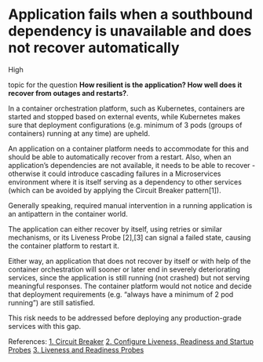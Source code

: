 # Application fails when a southbound dependency is unavailable and does not recover automatically

<div class="risk-rounded-box high">High</div>

topic for the question **How resilient is the application? How well does it recover from outages and restarts?**.

In a container orchestration platform, such as Kubernetes, containers are started
and stopped based on external events, while Kubernetes makes sure that deployment
configurations (e.g. minimum of 3 pods (groups of containers) running at any time)
are upheld.

An application on a container platform needs to accommodate for this and should
be able to automatically recover from a restart. Also, when an application’s
dependencies are not available, it needs to be able to recover - otherwise it
could introduce cascading failures in a Microservices environment where it is
itself serving as a dependency to other services (which can be avoided by applying
the Circuit Breaker pattern[1]).

Generally speaking, required manual intervention in a running application is
an antipattern in the container world.

The application can either recover by itself, using retries or similar mechanisms, or its Liveness Probe [2],[3] can signal a failed state, causing the container
platform to restart it.

Either way, an application that does not recover by itself or with help of the
container orchestration will sooner or later end in severely deteriorating
services, since the application is still running (not crashed) but not serving
meaningful responses. The container platform would not notice and decide that
deployment requirements (e.g. “always have a minimum of 2 pod running”) are
still satisfied.

This risk needs to be addressed before deploying any production-grade
services with this gap.

References:
[1. Circuit Breaker](https://martinfowler.com/bliki/CircuitBreaker.html)
[2. Configure Liveness, Readiness and Startup Probes](https://kubernetes.io/docs/tasks/configure-pod-container/configure-liveness-readiness-startup-probes/)
[3. Liveness and Readiness Probes](https://cloud.redhat.com/blog/liveness-and-readiness-probes)
